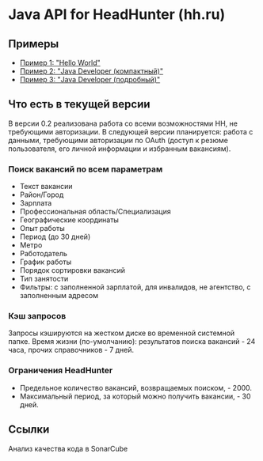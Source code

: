 Java API for HeadHunter (hh.ru)
===========

## Примеры

* [Пример 1: "Hello World"](https://github.com/Aleks-Ya/hh-java-api/blob/master/test/ru/yaal/project/hhapi/HelloWorldTest.java)
* [Пример 2: "Java Developer (компактный)"](https://github.com/Aleks-Ya/hh-java-api/blob/master/test/ru/yaal/project/hhapi/JavaDeveloperCompactTest.java)
* [Пример 3: "Java Developer (подробный)"](https://github.com/Aleks-Ya/hh-java-api/blob/master/test/ru/yaal/project/hhapi/JavaDeveloperDetailedTest.java)

## Что есть в текущей версии
В версии 0.2 реализована работа со всеми возможностями HH, не требующими авторизации.
В следующей версии планируется: работа с данными, требующими авторизации по OAuth (доступ к резюме пользователя, его личной информации и избранным вакансиям).

### Поиск вакансий по всем параметрам
* Текст вакансии
* Район/Город
* Зарплата
* Профессиональная область/Специализация
* Географические координаты
* Опыт работы
* Период (до 30 дней)
* Метро
* Работодатель
* График работы
* Порядок сортировки вакансий
* Тип занятости
* Фильтры: с заполненной зарплатой, для инвалидов, не агентство, с заполненным адресом

### Кэш запросов
Запросы кэшируются на жестком диске во временной системной папке. Время жизни (по-умолчанию): результатов поиска вакансий - 24 часа, прочих справочников - 7 дней.

### Ограничения HeadHunter
* Предельное количество вакансий, возвращаемых поиском, - 2000.
* Максимальный период, за который можно получить вакансии,  - 30 дней.

## Ссылки
Анализ качества кода в SonarCube
